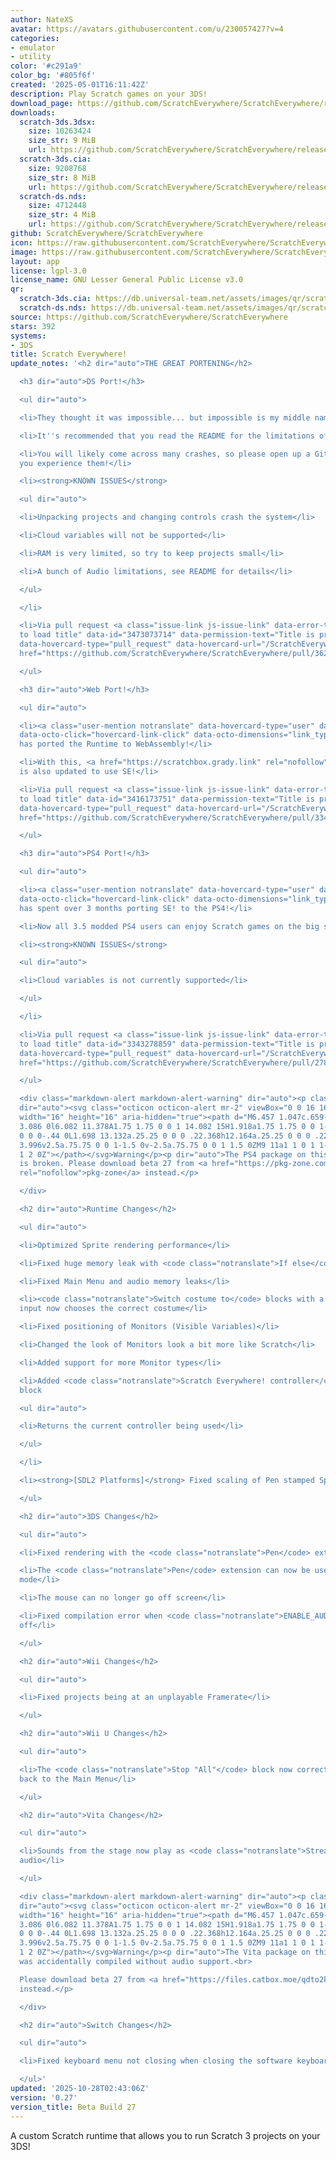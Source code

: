 ```yaml
---
author: NateXS
avatar: https://avatars.githubusercontent.com/u/230057427?v=4
categories:
- emulator
- utility
color: '#c291a9'
color_bg: '#805f6f'
created: '2025-05-01T16:11:42Z'
description: Play Scratch games on your 3DS!
download_page: https://github.com/ScratchEverywhere/ScratchEverywhere/releases
downloads:
  scratch-3ds.3dsx:
    size: 10263424
    size_str: 9 MiB
    url: https://github.com/ScratchEverywhere/ScratchEverywhere/releases/download/0.27/scratch-3ds.3dsx
  scratch-3ds.cia:
    size: 9208768
    size_str: 8 MiB
    url: https://github.com/ScratchEverywhere/ScratchEverywhere/releases/download/0.27/scratch-3ds.cia
  scratch-ds.nds:
    size: 4712448
    size_str: 4 MiB
    url: https://github.com/ScratchEverywhere/ScratchEverywhere/releases/download/0.27/scratch-ds.nds
github: ScratchEverywhere/ScratchEverywhere
icon: https://raw.githubusercontent.com/ScratchEverywhere/ScratchEverywhere/refs/heads/main/gfx/icon.png
image: https://raw.githubusercontent.com/ScratchEverywhere/ScratchEverywhere/refs/heads/main/gfx/logo.png
layout: app
license: lgpl-3.0
license_name: GNU Lesser General Public License v3.0
qr:
  scratch-3ds.cia: https://db.universal-team.net/assets/images/qr/scratch-3ds-cia.png
  scratch-ds.nds: https://db.universal-team.net/assets/images/qr/scratch-ds-nds.png
source: https://github.com/ScratchEverywhere/ScratchEverywhere
stars: 392
systems:
- 3DS
title: Scratch Everywhere!
update_notes: '<h2 dir="auto">THE GREAT PORTENING</h2>

  <h3 dir="auto">DS Port!</h3>

  <ul dir="auto">

  <li>They thought it was impossible... but impossible is my middle name.</li>

  <li>It''s recommended that you read the README for the limitations of this port!</li>

  <li>You will likely come across many crashes, so please open up a GitHub issue if
  you experience them!</li>

  <li><strong>KNOWN ISSUES</strong>

  <ul dir="auto">

  <li>Unpacking projects and changing controls crash the system</li>

  <li>Cloud variables will not be supported</li>

  <li>RAM is very limited, so try to keep projects small</li>

  <li>A bunch of Audio limitations, see README for details</li>

  </ul>

  </li>

  <li>Via pull request <a class="issue-link js-issue-link" data-error-text="Failed
  to load title" data-id="3473073714" data-permission-text="Title is private" data-url="https://github.com/ScratchEverywhere/ScratchEverywhere/issues/362"
  data-hovercard-type="pull_request" data-hovercard-url="/ScratchEverywhere/ScratchEverywhere/pull/362/hovercard"
  href="https://github.com/ScratchEverywhere/ScratchEverywhere/pull/362">#362</a>!</li>

  </ul>

  <h3 dir="auto">Web Port!</h3>

  <ul dir="auto">

  <li><a class="user-mention notranslate" data-hovercard-type="user" data-hovercard-url="/users/gradylink/hovercard"
  data-octo-click="hovercard-link-click" data-octo-dimensions="link_type:self" href="https://github.com/gradylink">@gradylink</a>
  has ported the Runtime to WebAssembly!</li>

  <li>With this, <a href="https://scratchbox.grady.link" rel="nofollow">ScratchBox</a>
  is also updated to use SE!</li>

  <li>Via pull request <a class="issue-link js-issue-link" data-error-text="Failed
  to load title" data-id="3416173751" data-permission-text="Title is private" data-url="https://github.com/ScratchEverywhere/ScratchEverywhere/issues/334"
  data-hovercard-type="pull_request" data-hovercard-url="/ScratchEverywhere/ScratchEverywhere/pull/334/hovercard"
  href="https://github.com/ScratchEverywhere/ScratchEverywhere/pull/334">#334</a>!</li>

  </ul>

  <h3 dir="auto">PS4 Port!</h3>

  <ul dir="auto">

  <li><a class="user-mention notranslate" data-hovercard-type="user" data-hovercard-url="/users/PwLDev/hovercard"
  data-octo-click="hovercard-link-click" data-octo-dimensions="link_type:self" href="https://github.com/PwLDev">@PwLDev</a>
  has spent over 3 months porting SE! to the PS4!</li>

  <li>Now all 3.5 modded PS4 users can enjoy Scratch games on the big screen!</li>

  <li><strong>KNOWN ISSUES</strong>

  <ul dir="auto">

  <li>Cloud variables is not currently supported</li>

  </ul>

  </li>

  <li>Via pull request <a class="issue-link js-issue-link" data-error-text="Failed
  to load title" data-id="3343278859" data-permission-text="Title is private" data-url="https://github.com/ScratchEverywhere/ScratchEverywhere/issues/278"
  data-hovercard-type="pull_request" data-hovercard-url="/ScratchEverywhere/ScratchEverywhere/pull/278/hovercard"
  href="https://github.com/ScratchEverywhere/ScratchEverywhere/pull/278">#278</a>!</li>

  </ul>

  <div class="markdown-alert markdown-alert-warning" dir="auto"><p class="markdown-alert-title"
  dir="auto"><svg class="octicon octicon-alert mr-2" viewBox="0 0 16 16" version="1.1"
  width="16" height="16" aria-hidden="true"><path d="M6.457 1.047c.659-1.234 2.427-1.234
  3.086 0l6.082 11.378A1.75 1.75 0 0 1 14.082 15H1.918a1.75 1.75 0 0 1-1.543-2.575Zm1.763.707a.25.25
  0 0 0-.44 0L1.698 13.132a.25.25 0 0 0 .22.368h12.164a.25.25 0 0 0 .22-.368Zm.53
  3.996v2.5a.75.75 0 0 1-1.5 0v-2.5a.75.75 0 0 1 1.5 0ZM9 11a1 1 0 1 1-2 0 1 1 0 0
  1 2 0Z"></path></svg>Warning</p><p dir="auto">The PS4 package on this GitHub release
  is broken. Please download beta 27 from <a href="https://pkg-zone.com/details/NTXS10053"
  rel="nofollow">pkg-zone</a> instead.</p>

  </div>

  <h2 dir="auto">Runtime Changes</h2>

  <ul dir="auto">

  <li>Optimized Sprite rendering performance</li>

  <li>Fixed huge memory leak with <code class="notranslate">If else</code> block</li>

  <li>Fixed Main Menu and audio memory leaks</li>

  <li><code class="notranslate">Switch costume to</code> blocks with a number as an
  input now chooses the correct costume</li>

  <li>Fixed positioning of Monitors (Visible Variables)</li>

  <li>Changed the look of Monitors look a bit more like Scratch</li>

  <li>Added support for more Monitor types</li>

  <li>Added <code class="notranslate">Scratch Everywhere! controller</code> custom
  block

  <ul dir="auto">

  <li>Returns the current controller being used</li>

  </ul>

  </li>

  <li><strong>[SDL2 Platforms]</strong> Fixed scaling of Pen stamped Sprites</li>

  </ul>

  <h2 dir="auto">3DS Changes</h2>

  <ul dir="auto">

  <li>Fixed rendering with the <code class="notranslate">Pen</code> extension</li>

  <li>The <code class="notranslate">Pen</code> extension can now be used in dual screen
  mode</li>

  <li>The mouse can no longer go off screen</li>

  <li>Fixed compilation error when <code class="notranslate">ENABLE_AUDIO</code> is
  off</li>

  </ul>

  <h2 dir="auto">Wii Changes</h2>

  <ul dir="auto">

  <li>Fixed projects being at an unplayable Framerate</li>

  </ul>

  <h2 dir="auto">Wii U Changes</h2>

  <ul dir="auto">

  <li>The <code class="notranslate">Stop "All"</code> block now correctly takes you
  back to the Main Menu</li>

  </ul>

  <h2 dir="auto">Vita Changes</h2>

  <ul dir="auto">

  <li>Sounds from the stage now play as <code class="notranslate">Streamed</code>
  audio</li>

  </ul>

  <div class="markdown-alert markdown-alert-warning" dir="auto"><p class="markdown-alert-title"
  dir="auto"><svg class="octicon octicon-alert mr-2" viewBox="0 0 16 16" version="1.1"
  width="16" height="16" aria-hidden="true"><path d="M6.457 1.047c.659-1.234 2.427-1.234
  3.086 0l6.082 11.378A1.75 1.75 0 0 1 14.082 15H1.918a1.75 1.75 0 0 1-1.543-2.575Zm1.763.707a.25.25
  0 0 0-.44 0L1.698 13.132a.25.25 0 0 0 .22.368h12.164a.25.25 0 0 0 .22-.368Zm.53
  3.996v2.5a.75.75 0 0 1-1.5 0v-2.5a.75.75 0 0 1 1.5 0ZM9 11a1 1 0 1 1-2 0 1 1 0 0
  1 2 0Z"></path></svg>Warning</p><p dir="auto">The Vita package on this GitHub release
  was accidentally compiled without audio support.<br>

  Please download beta 27 from <a href="https://files.catbox.moe/qdto2k.vpk" rel="nofollow">here</a>
  instead.</p>

  </div>

  <h2 dir="auto">Switch Changes</h2>

  <ul dir="auto">

  <li>Fixed keyboard menu not closing when closing the software keyboard</li>

  </ul>'
updated: '2025-10-28T02:43:06Z'
version: '0.27'
version_title: Beta Build 27
---
```

A custom Scratch runtime that allows you to run Scratch 3 projects on your 3DS!